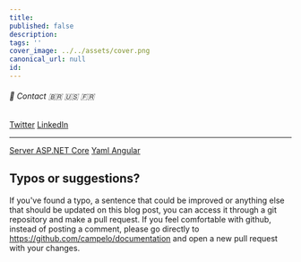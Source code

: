 ```yaml
---
title: 
published: false
description: 
tags: ''
cover_image: ../../assets/cover.png
canonical_url: null
id: 
---
```


###### :postbox: Contact :brazil: :us: :fr:

[Twitter](https://twitter.com/campelo87)
[LinkedIn](https://www.linkedin.com/in/flavio-campelo/?locale=en_US)

---

[Server ASP.NET Core](https://medium.com/software-development-turkey/deploying-to-on-prem-server-with-using-azure-devops-pipelines-842f4aa226a7)
[Yaml Angular](https://docs.microsoft.com/en-us/azure/devops/pipelines/artifacts/build-artifacts?view=azure-devops&tabs=yaml)

## Typos or suggestions?

If you've found a typo, a sentence that could be improved or anything else that should be updated on this blog post, you can access it through a git repository and make a pull request. If you feel comfortable with github, instead of posting a comment, please go directly to https://github.com/campelo/documentation and open a new pull request with your changes.